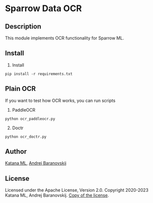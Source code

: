 # Sparrow Data OCR

## Description

This module implements OCR functionality for Sparrow ML.

## Install

1. Install

```
pip install -r requirements.txt
```

## Plain OCR

If you want to test how OCR works, you can run scripts

1. PaddleOCR

```
python ocr_paddleocr.py
```

2. Doctr

```
python ocr_doctr.py
```

## Author

[Katana ML](https://katanaml.io), [Andrej Baranovskij](https://github.com/abaranovskis-redsamurai)

## License

Licensed under the Apache License, Version 2.0. Copyright 2020-2023 Katana ML, Andrej Baranovskij. [Copy of the license](https://github.com/katanaml/sparrow/blob/main/LICENSE).
